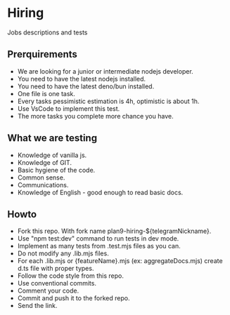 # Hiring

Jobs descriptions and tests

## Prerquirements

-   We are looking for a junior or intermediate nodejs developer.
-   You need to have the latest nodejs installed.
-   You need to have the latest deno/bun installed.
-   One file is one task.
-   Every tasks pessimistic estimation is 4h, optimistic is about 1h.
-   Use VsCode to implement this test.
-   The more tasks you complete more chance you have.

## What we are testing

-   Knowledge of vanilla js.
-   Knowledge of GIT.
-   Basic hygiene of the code.
-   Common sense.
-   Communications.
-   Knowledge of English - good enough to read basic docs.

## Howto

-   Fork this repo. With fork name plan9-hiring-${telegramNickname}.
-   Use "npm test:dev" command to run tests in dev mode.
-   Implement as many tests from .test.mjs files as you can.
-   Do not modify any .lib.mjs files.
-   For each .lib.mjs or {featureName}.mjs (ex: aggregateDocs.mjs) create d.ts file with proper types.
-   Follow the code style from this repo.
-   Use conventional commits.
-   Comment your code.
-   Commit and push it to the forked repo.
-   Send the link.
